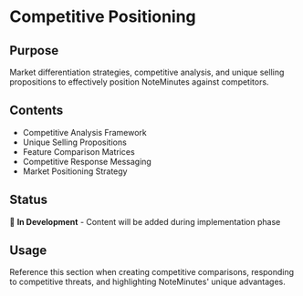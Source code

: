 # Competitive Positioning

## Purpose
Market differentiation strategies, competitive analysis, and unique selling propositions to effectively position NoteMinutes against competitors.

## Contents
- Competitive Analysis Framework
- Unique Selling Propositions
- Feature Comparison Matrices
- Competitive Response Messaging
- Market Positioning Strategy

## Status
🚧 **In Development** - Content will be added during implementation phase

## Usage
Reference this section when creating competitive comparisons, responding to competitive threats, and highlighting NoteMinutes' unique advantages.